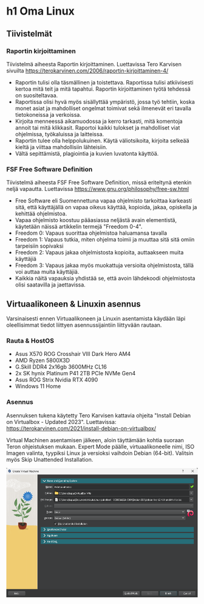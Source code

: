 # h1 Oma Linux 

## Tiivistelmät

### Raportin kirjoittaminen 

Tiivistelmä aiheesta Raportin kirjoittaminen. Luettavissa Tero Karvisen sivuilta https://terokarvinen.com/2006/raportin-kirjoittaminen-4/

- Raportin tulisi olla täsmällinen ja toistettava. Raportissa tulisi atkiivisesti kertoa mitä teit ja mitä tapahtui. Raportin kirjoittaminen työtä tehdessä on suositeltavaa.
- Raportissa olisi hyvä myös sisällyttää ympäristö, jossa työ tehtiin, koska monet asiat ja mahdolliset ongelmat toimivat sekä ilmenevät eri tavalla tietokoneissa ja verkoissa.
- Kirjoita menneessä aikamuodossa ja kerro tarkasti, mitä komentoja annoit tai mitä klikkasit. Raportoi kaikki tulokset ja mahdolliset viat ohjelmissa, työkaluissa ja laitteissa.
- Raportin tulee olla helppolukuinen. Käytä väliotsikoita, kirjoita selkeää kieltä ja viittaa mahdollisiin lähteisiin.
- Vältä sepittämistä, plagiointia ja kuvien luvatonta käyttöä.

### FSF Free Software Definition

Tiivistelmä aiheesta FSF Free Software Definition, missä eriteltynä etenkin neljä vapautta. Luettavissa https://www.gnu.org/philosophy/free-sw.html

- Free Software eli Suomennettuna vapaa ohjelmisto tarkoittaa karkeasti sitä, että käyttäjällä on vapaa oikeus käyttää, kopioida, jakaa, opiskella ja kehittää ohjelmistoa.
- Vapaa ohjelmisto koostuu pääasiassa neljästä avain elementistä, käytetään näissä artikkelin termejä "Freedom 0-4".
- Freedom 0: Vapaus suorittaa ohjelmistoa haluamansa tavalla
- Freedom 1: Vapaus tutkia, miten ohjelma toimii ja muuttaa sitä sitä omiin tarpeisiin sopivaksi
- Freedom 2: Vapaus jakaa ohjelmistosta kopioita, auttaakseen muita käyttäjiä
- Freedom 3: Vapaus jakaa myös muokattuja versioita ohjelmistosta, tällä voi auttaa muita käyttäjiä.
- Kaikkia näitä vapauksia yhdistää se, että avoin lähdekoodi ohjelmistosta olisi saatavilla ja jaettavissa. 

## Virtuaalikoneen & Linuxin asennus

Varsinaisesti ennen Virtuaalikoneen ja Linuxin asentamista käydään läpi oleellisimmat tiedot liittyen asennussijaintiin liittyvään rautaan.

### Rauta & HostOS

- Asus X570 ROG Crosshair VIII Dark Hero AM4
- AMD Ryzen 5800X3D
- G.Skill DDR4 2x16gb 3600MHz CL16
- 2x SK hynix Platinum P41 2TB PCIe NVMe Gen4
- Asus ROG Strix Nvidia RTX 4090
- Windows 11 Home

### Asennus

Asennuksen tukena käytetty Tero Karvisen kattavia ohjeita "Install Debian on Virtualbox - Updated 2023". Luettavissa: https://terokarvinen.com/2021/install-debian-on-virtualbox/

Virtual Machinen asentamisen jälkeen, aloin täyttämään kohtia suoraan Teron ohjeistuksen mukaan. Expert Mode päälle, virtuaalikoneelle nimi, ISO Imagen valinta, tyypiksi Linux ja versioksi vaihdoin Debian (64-bit). Valitsin myös Skip Unattended Installation.

![VM1](H1_1.png)
